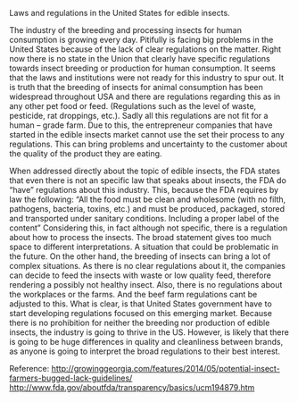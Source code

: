 Laws and regulations in the United States for edible insects. 

The industry of the breeding and processing insects for human consumption is growing every day. Pitifully is facing big problems in the United States because of the lack of clear regulations on the matter. Right now there is no state in the Union that clearly have specific regulations towards insect breeding or production for human consumption.  It seems that the laws and institutions were not ready for this industry to spur out.
	It is truth that the breeding of insects for animal consumption has been widespread throughout USA and there are regulations regarding this as in any other pet food or feed. (Regulations such as the level of waste, pesticide, rat droppings, etc.). Sadly all this regulations are not fit for a human – grade farm. Due to this, the entrepreneur companies that have started in the edible insects market cannot use the set their process to any regulations. This can bring problems and uncertainty to the customer about the quality of the product they are eating.  
	
When addressed directly about the topic of edible insects, the FDA states that even there is not an specific law that speaks about insects, the FDA do “have” regulations about this industry. This, because the FDA requires by law the following:
“All the food must be clean and wholesome (with no filth, pathogens, bacteria, toxins, etc.) and must be produced, packaged, stored and transported under sanitary conditions. Including a proper label of the content” 
	Considering this, in fact although not specific, there is a regulation about how to process the insects.  The broad statement gives too much space to different interpretations.  A situation that could be problematic in the future.  On the other hand, the breeding of insects can bring a lot of complex situations. As there is no clear regulations about it, the companies can decide to feed the insects with waste or low quality feed, therefore rendering a possibly not healthy insect. Also, there is no regulations about the workplaces or the farms. And the beef farm regulations cant be adjusted to this. 
	What is clear, is that United States government have to start developing regulations focused on this emerging market. Because there is no prohibition for neither the breeding nor production of edible insects, the industry is going to thrive in the US. However, is likely that there is going to be huge differences in quality and cleanliness between brands, as anyone is going to interpret the broad regulations to their best interest. 





Reference:
http://growinggeorgia.com/features/2014/05/potential-insect-farmers-bugged-lack-guidelines/
http://www.fda.gov/aboutfda/transparency/basics/ucm194879.htm
	
